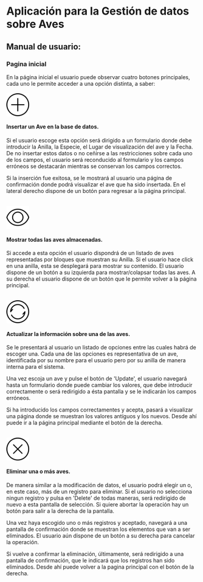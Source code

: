 # Aplicación para la Gestión de datos sobre Aves

## Manual de usuario:

### Pagina inicial

En la página inicial el usuario puede observar cuatro botones principales, cada uno le permite acceder a una opción distinta, a saber:
<br>
<br>
<img src="https://github.com/AlvaroFernandezRamos-Servidores/CRUDPoolAlvaroFR/blob/master/src/main/webapp/icons/add.svg" width="60px" style="display:inline-block;vertical-align:middle;">
#### Insertar un Ave en la base de datos. 
Si el usuario escoge esta opción será dirigido a un formulario donde debe introducir la Anilla, la Especie, el Lugar de visualización del ave y la Fecha.
De no insertar estos datos o no ceñirse a las restricciones sobre cada uno de los campos, el usuario será reconducido al formulario y los campos erróneos se destacarán mientras se conservan los campos correctos.

Si la inserción fue exitosa, se le mostrará al usuario una página de confirmación donde podrá visualizar el ave que ha sido insertada. En el lateral derecho dispone de un botón para regresar a la página principal.

<br>
<img src="https://github.com/AlvaroFernandezRamos-Servidores/CRUDPoolAlvaroFR/blob/master/src/main/webapp/icons/read.svg" width="60px" style="display:inline-block;vertical-align:middle;">

#### Mostrar todas las aves almacenadas.
Si accede a esta opción el usuario dispondrá de un listado de aves representadas por bloques que muestran su Anilla. Si el usuario hace click en una anilla, esta se desplegará para mostrar su contenido. El usuario dispone de un botón a su izquierda para mostrar/colapsar todas las aves. A su derecha el usuario dispone de un botón que le permite volver a la página principal.

<br>
<img src="https://github.com/AlvaroFernandezRamos-Servidores/CRUDPoolAlvaroFR/blob/master/src/main/webapp/icons/update.svg" width="60px" style="display:inline-block;vertical-align:middle;">

#### Actualizar la información sobre una de las aves.
Se le presentará al usuario un listado de opciones entre las cuales habrá de escoger una. Cada una de las opciones es representativa de un ave, identificada por su nombre para el usuario pero por su anilla de manera interna para el sistema.

Una vez escoja un ave y pulse el botón de 'Update', el usuario navegará hasta un formulario donde puede cambiar los valores, que debe introducir correctamente o será redirigido a ésta pantalla y se le indicarán los campos erróneos.

Si ha introducido los campos correctamentes y acepta, pasará a visualizar una página donde se muestran los valores antíguos y los nuevos. Desde ahí puede ir a la página principal mediante el botón de la derecha.

<br>
<img src="https://github.com/AlvaroFernandezRamos-Servidores/CRUDPoolAlvaroFR/blob/master/src/main/webapp/icons/delete.svg" width="60px" style="display:inline-block;vertical-align:middle;">

#### Eliminar una o más aves.

De manera similar a la modificación de datos, el usuario podrá elegir un o, en este caso, más de un registro para eliminar.
Si el usuario no selecciona ningun registro y pulsa en 'Delete' de todas maneras, será redirigido de nuevo a esta pantalla de selección. Si quiere abortar la operación hay un botón para salir a la derecha de la pantalla.

Una vez haya escogido uno o más registros y aceptado, navegará a una pantalla de confirmación donde se muestran los elementos que van a ser eliminados. El usuario aún dispone de un botón a su derecha para cancelar la operación.

Si vuelve a confirmar la eliminación, últimamente, será redirigido a una pantalla de confirmación, que le indicará que los registros han sido eliminados. Desde ahí puede volver a la pagina principal con el botón de la derecha.

